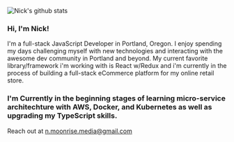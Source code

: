 ![Nick's github stats](https://github-readme-stats.vercel.app/api?username=nrobert444&hide=stars)

### Hi, I'm Nick!

I'm a full-stack JavaScript Developer in Portland, Oregon. I enjoy spending my days challenging myself with new technologies and interacting with the awesome dev community in Portland and beyond. My current favorite library/framework i'm working with is React w/Redux and i'm currently in the process of building a full-stack eCommerce platform for my online retail store.

### I'm Currently in the beginning stages of learning micro-service architechture with AWS, Docker, and Kubernetes as well as upgrading my TypeScript skills.


Reach out at n.moonrise.media@gmail.com

